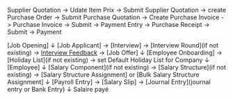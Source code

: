 Supplier Quotation -> Udate Item Prix -> Submit Supplier Quotation -> create Purchase Order -> 
Submit Purchase Quotation -> Create Purchase Invoice -> Purchase Invoice -> Submit -> Payment Entry
                                                     -> Purchase Receipt -> Submit
                                                     -> Payment

[Job Opening]
     ↓
[Job Applicant] → [Interview] → [Interview Round](if not existing) → [Interview Feedback](optional) → [Job Offer]
     ↓
[Employee Onboarding] → [Holiday List](if not existing) → set Default Holiday List for Company
     ↓
[Employee]
     ↓
[Salary Component](if not existing) → [Salary Structure](if not existing) → [Salary Structure Assignment] or [Bulk Salary Structure Assignment]
     ↓
[Payroll Entry] → [Salary Slip] → [Journal Entry](journal entry or Bank Entry)
     ↓
Salaire payé